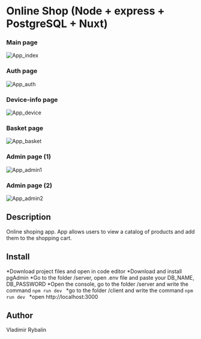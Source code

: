 # Online Shop (Node + express + PostgreSQL + Nuxt)

### Main page
![App_index](https://github.com/Rufus251/online-shop/assets/119047983/be702400-6749-45dd-b326-906eec9a20b3)

### Auth page
![App_auth](https://github.com/Rufus251/online-shop/assets/119047983/792e72bb-6b46-4c85-a16a-0aba04b7b337)

### Device-info page
![App_device](https://github.com/Rufus251/online-shop/assets/119047983/b904ebfa-dbe5-4463-a2a6-78e0e53c4d33)

### Basket page
![App_basket](https://github.com/Rufus251/online-shop/assets/119047983/144c8b33-51b3-4eb5-a874-e2c65795324d)

### Admin page (1)
![App_admin1](https://github.com/Rufus251/online-shop/assets/119047983/4be2570e-f4ec-43ab-9ed8-889c470eac89)

### Admin page (2)
![App_admin2](https://github.com/Rufus251/online-shop/assets/119047983/24d92306-9d9a-4c1a-80b6-b7a73470f6ab)

## Description
Online shoping app. App allows users to view a catalog of products and add them to the shopping cart.

## Install
*Download project files and open in code editor
*Download and install pgAdmin
*Go to the folder /server, open .env file and paste your DB_NAME, DB_PASSWORD
*Open the console, go to the folder /server and write the command ```npm run dev ```
*go to the folder /client and write the command ```npm run dev ```
*open http://localhost:3000

## Author
Vladimir Rybalin
